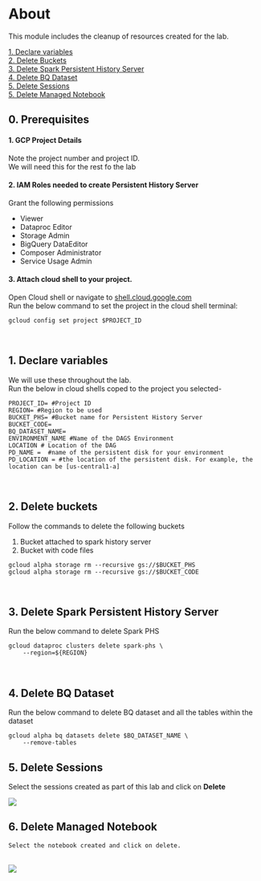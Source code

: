 # About

This module includes the cleanup of resources created for the lab.

[1. Declare variables](07-cleanup.md#1-declare-variables)<br>
[2. Delete Buckets](07-cleanup.md#2-delete-buckets)<br>
[3. Delete Spark Persistent History Server](07-cleanup.md#3-delete-spark-persistent-history-server)<br>
[4. Delete BQ Dataset](07-cleanup.md#4-delete-bq-dataset)<br>
[5. Delete Sessions](07-cleanup.md#5-delete-sessions)<br>
[5. Delete Managed Notebook](07-cleanup.md#6-delete-managed-notebook)

## 0. Prerequisites

#### 1. GCP Project Details
Note the project number and project ID. <br>
We will need this for the rest fo the lab

#### 2. IAM Roles needed to create Persistent History Server
Grant the following permissions
- Viewer
- Dataproc Editor
- Storage Admin
- BigQuery DataEditor
- Composer Administrator
- Service Usage Admin


#### 3. Attach cloud shell to your project.
Open Cloud shell or navigate to [shell.cloud.google.com](https://shell.cloud.google.com) <br>
Run the below command to set the project in the cloud shell terminal:
```
gcloud config set project $PROJECT_ID

```

<br>

## 1. Declare variables

We will use these throughout the lab. <br>
Run the below in cloud shells coped to the project you selected-

```
PROJECT_ID= #Project ID
REGION= #Region to be used
BUCKET_PHS= #Bucket name for Persistent History Server
BUCKET_CODE=
BQ_DATASET_NAME=
ENVIRONMENT_NAME #Name of the DAGS Environment
LOCATION # Location of the DAG
PD_NAME =  #name of the persistent disk for your environment
PD_LOCATION = #the location of the persistent disk. For example, the location can be [us-central1-a]

```

<br>

## 2. Delete buckets

Follow the commands to delete the following buckets
1. Bucket attached to spark history server
2. Bucket with code files

```
gcloud alpha storage rm --recursive gs://$BUCKET_PHS
gcloud alpha storage rm --recursive gs://$BUCKET_CODE
```

<br>

## 3. Delete Spark Persistent History Server

Run the below command to delete Spark PHS

```
gcloud dataproc clusters delete spark-phs \
	--region=${REGION}
```

<br>

## 4. Delete BQ Dataset

Run the below command to delete BQ dataset and all the tables within the dataset

```
gcloud alpha bq datasets delete $BQ_DATASET_NAME \
	--remove-tables
```

## 5. Delete Sessions

Select the sessions created as part of this lab and click on **Delete**
<br>

<kbd>
<img src=/images/sessions6.png />
</kbd>

<br>

## 6. Delete Managed Notebook

    Select the notebook created and click on delete.

 <br>

<kbd>
<img src=/images/sessions7.png />
</kbd>

<br>   
